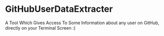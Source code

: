 # GitHubUserDataExtracter
A Tool Which Gives Access To Some Information about any user on GitHub, directly on your Terminal Screen :)
